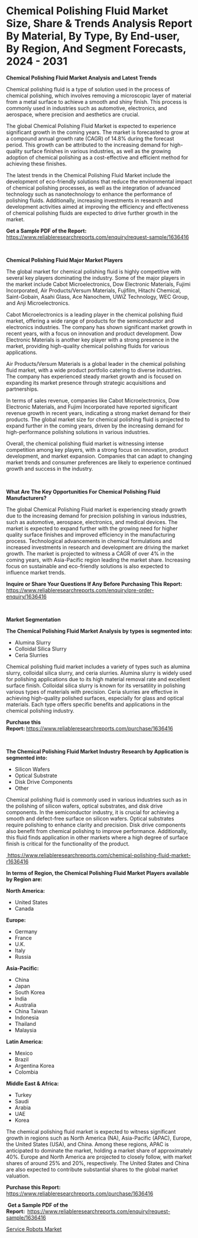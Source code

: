 <p><h1>Chemical Polishing Fluid Market Size, Share & Trends Analysis Report By Material, By Type, By End-user, By Region, And Segment Forecasts, 2024 - 2031</h1></p><p><strong>Chemical Polishing Fluid Market Analysis and Latest Trends</strong></p>
<p><p>Chemical polishing fluid is a type of solution used in the process of chemical polishing, which involves removing a microscopic layer of material from a metal surface to achieve a smooth and shiny finish. This process is commonly used in industries such as automotive, electronics, and aerospace, where precision and aesthetics are crucial.</p><p>The global Chemical Polishing Fluid Market is expected to experience significant growth in the coming years. The market is forecasted to grow at a compound annual growth rate (CAGR) of 14.8% during the forecast period. This growth can be attributed to the increasing demand for high-quality surface finishes in various industries, as well as the growing adoption of chemical polishing as a cost-effective and efficient method for achieving these finishes.</p><p>The latest trends in the Chemical Polishing Fluid Market include the development of eco-friendly solutions that reduce the environmental impact of chemical polishing processes, as well as the integration of advanced technology such as nanotechnology to enhance the performance of polishing fluids. Additionally, increasing investments in research and development activities aimed at improving the efficiency and effectiveness of chemical polishing fluids are expected to drive further growth in the market.</p></p>
<p><strong>Get a Sample PDF of the Report:&nbsp;</strong> <a href="https://www.reliableresearchreports.com/enquiry/request-sample/1636416">https://www.reliableresearchreports.com/enquiry/request-sample/1636416</a></p>
<p>&nbsp;</p>
<p><strong>Chemical Polishing Fluid Major Market Players</strong></p>
<p><p>The global market for chemical polishing fluid is highly competitive with several key players dominating the industry. Some of the major players in the market include Cabot Microelectronics, Dow Electronic Materials, Fujimi Incorporated, Air Products/Versum Materials, Fujifilm, Hitachi Chemical, Saint-Gobain, Asahi Glass, Ace Nanochem, UWiZ Technology, WEC Group, and Anji Microelectronics.</p><p>Cabot Microelectronics is a leading player in the chemical polishing fluid market, offering a wide range of products for the semiconductor and electronics industries. The company has shown significant market growth in recent years, with a focus on innovation and product development. Dow Electronic Materials is another key player with a strong presence in the market, providing high-quality chemical polishing fluids for various applications.</p><p>Air Products/Versum Materials is a global leader in the chemical polishing fluid market, with a wide product portfolio catering to diverse industries. The company has experienced steady market growth and is focused on expanding its market presence through strategic acquisitions and partnerships.</p><p>In terms of sales revenue, companies like Cabot Microelectronics, Dow Electronic Materials, and Fujimi Incorporated have reported significant revenue growth in recent years, indicating a strong market demand for their products. The global market size for chemical polishing fluid is projected to expand further in the coming years, driven by the increasing demand for high-performance polishing solutions in various industries.</p><p>Overall, the chemical polishing fluid market is witnessing intense competition among key players, with a strong focus on innovation, product development, and market expansion. Companies that can adapt to changing market trends and consumer preferences are likely to experience continued growth and success in the industry.</p></p>
<p>&nbsp;</p>
<p><strong>What Are The Key Opportunities For Chemical Polishing Fluid Manufacturers?</strong></p>
<p><p>The global Chemical Polishing Fluid market is experiencing steady growth due to the increasing demand for precision polishing in various industries, such as automotive, aerospace, electronics, and medical devices. The market is expected to expand further with the growing need for higher quality surface finishes and improved efficiency in the manufacturing process. Technological advancements in chemical formulations and increased investments in research and development are driving the market growth. The market is projected to witness a CAGR of over 4% in the coming years, with Asia-Pacific region leading the market share. Increasing focus on sustainable and eco-friendly solutions is also expected to influence market trends.</p></p>
<p><strong>Inquire or Share Your Questions If Any Before Purchasing This Report:</strong> <a href="https://www.reliableresearchreports.com/enquiry/pre-order-enquiry/1636416">https://www.reliableresearchreports.com/enquiry/pre-order-enquiry/1636416</a></p>
<p>&nbsp;</p>
<p><strong>Market Segmentation</strong></p>
<p><strong>The Chemical Polishing Fluid Market Analysis by types is segmented into:</strong></p>
<p><ul><li>Alumina Slurry</li><li>Colloidal Silica Slurry</li><li>Ceria Slurries</li></ul></p>
<p><p>Chemical polishing fluid market includes a variety of types such as alumina slurry, colloidal silica slurry, and ceria slurries. Alumina slurry is widely used for polishing applications due to its high material removal rate and excellent surface finish. Colloidal silica slurry is known for its versatility in polishing various types of materials with precision. Ceria slurries are effective in achieving high-quality polished surfaces, especially for glass and optical materials. Each type offers specific benefits and applications in the chemical polishing industry.</p></p>
<p><strong>Purchase this Report:&nbsp;</strong><a href="https://www.reliableresearchreports.com/purchase/1636416">https://www.reliableresearchreports.com/purchase/1636416</a></p>
<p>&nbsp;</p>
<p><strong>The Chemical Polishing Fluid Market Industry Research by Application is segmented into:</strong></p>
<p><ul><li>Silicon Wafers</li><li>Optical Substrate</li><li>Disk Drive Components</li><li>Other</li></ul></p>
<p><p>Chemical polishing fluid is commonly used in various industries such as in the polishing of silicon wafers, optical substrates, and disk drive components. In the semiconductor industry, it is crucial for achieving a smooth and defect-free surface on silicon wafers. Optical substrates require polishing to enhance clarity and precision. Disk drive components also benefit from chemical polishing to improve performance. Additionally, this fluid finds application in other markets where a high degree of surface finish is critical for the functionality of the product.</p></p>
<p><a href="https://www.reliableresearchreports.com/chemical-polishing-fluid-market-r1636416">&nbsp;https://www.reliableresearchreports.com/chemical-polishing-fluid-market-r1636416</a></p>
<p><strong>In terms of Region, the Chemical Polishing Fluid Market Players available by Region are:</strong></p>
<p>
    <p> <strong> North America: </strong>
        <ul>
            <li>United States</li>
            <li>Canada</li>
        </ul>
        </p> 
    <p> <strong> Europe: </strong>
        <ul>
            <li>Germany</li>
            <li>France</li>
            <li>U.K.</li>
            <li>Italy</li>
            <li>Russia</li>
        </ul>
        </p> 
    <p> <strong> Asia-Pacific: </strong>
        <ul>
            <li>China</li>
            <li>Japan</li>
            <li>South Korea</li>
            <li>India</li>
            <li>Australia</li>
            <li>China Taiwan</li>
            <li>Indonesia</li>
            <li>Thailand</li>
            <li>Malaysia</li>
        </ul>
        </p> 
    <p> <strong> Latin America: </strong>
        <ul>
            <li>Mexico</li>
            <li>Brazil</li>
            <li>Argentina Korea</li>
            <li>Colombia</li>
        </ul>
        </p> 
    <p> <strong> Middle East & Africa: </strong>
        <ul>
            <li>Turkey</li>
            <li>Saudi</li>
            <li>Arabia</li>
            <li>UAE</li>
            <li>Korea</li>
        </ul>
    </p>
    </p>
<p><p>The chemical polishing fluid market is expected to witness significant growth in regions such as North America (NA), Asia-Pacific (APAC), Europe, the United States (USA), and China. Among these regions, APAC is anticipated to dominate the market, holding a market share of approximately 40%. Europe and North America are projected to closely follow, with market shares of around 25% and 20%, respectively. The United States and China are also expected to contribute substantial shares to the global market valuation.</p></p>
<p><strong>Purchase this Report: </strong><a href="https://www.reliableresearchreports.com/purchase/1636416">https://www.reliableresearchreports.com/purchase/1636416</a></p>
<p>&nbsp;<strong>Get a Sample PDF of the Report:&nbsp;&nbsp;</strong><a href="https://www.reliableresearchreports.com/enquiry/request-sample/1636416">https://www.reliableresearchreports.com/enquiry/request-sample/1636416</a></p>
<p><strong></strong></p>
<p><p><a href="https://github.com/mabenkhyari11/Market-Research-Report-List-1/blob/main/service-robots-market.md">Service Robots Market</a></p></p>
